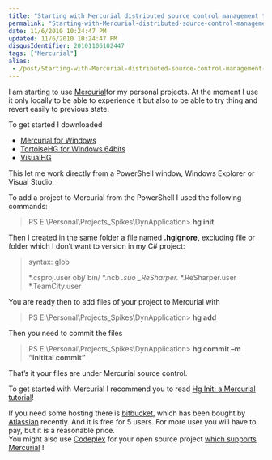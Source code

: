 ```yaml
---
title: "Starting with Mercurial distributed source control management tool on Windows"
permalink: "Starting-with-Mercurial-distributed-source-control-management-tool-on-Windows"
date: 11/6/2010 10:24:47 PM
updated: 11/6/2010 10:24:47 PM
disqusIdentifier: 20101106102447
tags: ["Mercurial"]
alias:
 - /post/Starting-with-Mercurial-distributed-source-control-management-tool-on-Windows.aspx/index.html
---
```

I am starting to use [Mercurial](http://mercurial.selenic.com/)for my personal projects. At the moment I use it only locally to be able to experience it but also to be able to try thing and revert easily to previous state.

To get started I downloaded
<!-- more -->

*   [Mercurial for Windows](http://mercurial.selenic.com/downloads/)
*   [TortoiseHG for Windows 64bits](http://mercurial.selenic.com/downloads/)
*   [VisualHG](http://visualhg.codeplex.com/)  

This let me work directly from a PowerShell window, Windows Explorer or Visual Studio. 

To add a project to Mercurial from the PowerShell I used the following commands:

> PS E:\Personal\Projects\_Spikes\DynApplication> **hg init**

Then I created in the same folder a file named **.hgignore,** excluding file or folder which I don’t want to version in my C# project:

> syntax: glob
> 
> *.csproj.user
> obj/
> bin/
> *.ncb
> *.suo
> _ReSharper.*
> *.ReSharper.user
> *.TeamCity.user

You are ready then to add files of your project to Mercurial with

> PS E:\Personal\Projects\_Spikes\DynApplication> **hg add**

Then you need to commit the files

> PS E:\Personal\Projects\_Spikes\DynApplication> **hg commit –m “Initital commit”**

That’s it your files are under Mercurial source control.

To get started with Mercurial I recommend you to read [Hg Init: a Mercurial tutorial](http://hginit.com/index.html)!

If you need some hosting there is [bitbucket](http://bitbucket.org/), which has been bought by [Atlassian](http://www.atlassian.com/) recently. And it is free for 5 users. For more user you will have to pay, but it is a reasonable price.      
You might also use [Codeplex](http://www.codeplex.com/) for your open source project [which supports Mercurial](http://codeplex.codeplex.com/wikipage?title=Source%20Control&referringTitle=Documentation) !
